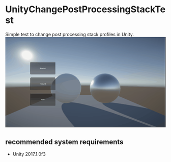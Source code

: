 # UnityChangePostProcessingStackTest
Simple test to change post processing stack profiles in Unity.
<img src="https://github.com/haneda-atsushi/UnityChangePostProcessingStackTest/blob/master/Screenshots/demo.gif" width="640"/>

## recommended system requirements
* Unity 2017.1.0f3
